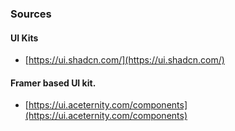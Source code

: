 ### Sources

#### UI Kits

- [https://ui.shadcn.com/](https://ui.shadcn.com/)

#### Framer based UI kit.

- [https://ui.aceternity.com/components](https://ui.aceternity.com/components)
